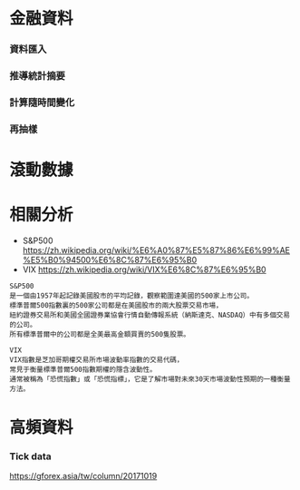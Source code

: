 # 金融資料
### 資料匯入
### 推導統計摘要
### 計算隨時間變化
### 再抽樣

# 滾動數據
# 相關分析
- S&P500 https://zh.wikipedia.org/wiki/%E6%A0%87%E5%87%86%E6%99%AE%E5%B0%94500%E6%8C%87%E6%95%B0
- VIX https://zh.wikipedia.org/wiki/VIX%E6%8C%87%E6%95%B0
```
S&P500 
是一個由1957年起記錄美國股市的平均記錄，觀察範圍達美國的500家上市公司。
標準普爾500指數裏的500家公司都是在美國股市的兩大股票交易市場，
紐約證券交易所和美國全國證券業協會行情自動傳報系統（納斯達克、NASDAQ）中有多個交易的公司。
所有標準普爾中的公司都是全美最高金額買賣的500隻股票。
```
```
VIX
VIX指數是芝加哥期權交易所市場波動率指數的交易代碼，
常見于衡量標準普爾500指數期權的隱含波動性。
通常被稱為「恐慌指數」或「恐慌指標」，它是了解市場對未來30天市場波動性預期的一種衡量方法。
```
# 高頻資料
### Tick data
https://gforex.asia/tw/column/20171019
